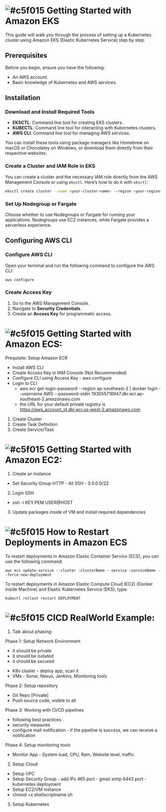 

# ![#c5f015](https://placehold.co/15x15/c5f015/c5f015.png) Getting Started with Amazon EKS

This guide will walk you through the process of setting up a Kubernetes cluster using Amazon EKS (Elastic Kubernetes Service) step by step.

## Prerequisites
Before you begin, ensure you have the following:

- An AWS account.
- Basic knowledge of Kubernetes and AWS services.

## Installation

### Download and Install Required Tools
- **EKSCTL**: Command line tool for creating EKS clusters.
- **KUBECTL**: Command line tool for interacting with Kubernetes clusters.
- **AWS CLI**: Command line tool for managing AWS services.

You can install these tools using package managers like Homebrew on macOS or Chocolatey on Windows, or download them directly from their respective websites.

### Create a Cluster and IAM Role in EKS
You can create a cluster and the necessary IAM role directly from the AWS Management Console or using `eksctl`. Here’s how to do it with `eksctl`:

```bash
eksctl create cluster --name <your-cluster-name> --region <your-region> --nodes 3 --node-type t2.micro
```

### Set Up Nodegroup or Fargate
Choose whether to use Nodegroups or Fargate for running your applications. Nodegroups use EC2 instances, while Fargate provides a serverless experience.

## Configuring AWS CLI

### Configure AWS CLI
Open your terminal and run the following command to configure the AWS CLI:

```bash
aws configure
```

### Create Access Key
1. Go to the AWS Management Console.
2. Navigate to **Security Credentials**.
3. Create an **Access Key** for programmatic access.


# ![#c5f015](https://placehold.co/15x15/c5f015/c5f015.png) Getting Started with Amazon ECS:


Prequisite: Setup Amazon ECR
 - Install AWS CLI
 - Create Access Key in IAM Console (Not Recommended)
 - Configure CLI using Access Key - aws configure
 - Login to CLI
   - aws ecr get-login-password --region ap-southeast-2 | docker login --username AWS --password-stdin 193055716947.dkr.ecr.ap-southeast-2.amazonaws.com
   - the URL for your default private registry is https://aws_account_id.dkr.ecr.us-west-2.amazonaws.com.
1. Create Cluster
2. Create Task Definition
3. Create Service/Task




# ![#c5f015](https://placehold.co/15x15/c5f015/c5f015.png) Getting Started with Amazon EC2:


1. Create an Instance
 - Set Security Group 
	HTTP - All
	SSH - 0.0.0.0/22
2. Login SSH
 - ssh -i KEY.PEM USER@HOST
3. Update packages inside of VM and install required dependencies


# ![#c5f015](https://placehold.co/15x15/c5f015/c5f015.png) How to Restart Deployments in Amazon ECS


To restart deployments in Amazon Elastic Container Service (ECS), you can use the following command:

	aws ecs update-service --cluster :clusterName --service :serviceName --force-new-deployment

To restart deployments in Amazon Elastic Compute Cloud (EC2) (Docker inside Machine) and Elastic Kubernetes Service (EKS), type:

	kubectl rollout restart DEPLOYMENT

# ![#c5f015](https://placehold.co/15x15/c5f015/c5f015.png) CICD RealWorld Example:


1. Talk about phasing:

Phase 1: Setup Network Environment
 - it should be private
 - it should be isolated
 - it should be secured

* K8s cluster - deploy app, scan it
* VMs - Sonar, Nexus, Jenkins, Monitoring tools

Phase 2: Setup repository
 - Git Repo [Private]
 - Push source code, visible to all

Phase 3: Working with CI/CD pipelines
 - following best practices
 - security measures
 - configure mail notification - if the pipeline is success, we can receive a notification

Phase 4: Setup monitoring tools
 - Monitor App - System load, CPU, Ram, Website level, traffic

2. Setup Cloud
 - Setup VPC
 - Setup Security Group - add IPs
 465 port - gmail smtp
 6443 port - kubernetes deployment
 - Setup EC2/VM instance
 - chmod +x shellscriptname.sh 

3. Setup Kubernetes
